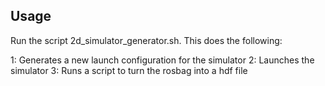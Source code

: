 ## Usage

Run the script 2d_simulator_generator.sh. This does the following:

1: Generates a new launch configuration for the simulator
2: Launches the simulator
3: Runs a script to turn the rosbag into a hdf file